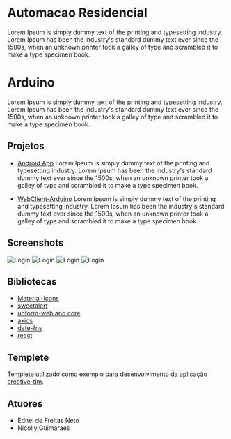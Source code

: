 # Automacao Residencial

Lorem Ipsum is simply dummy text of the printing and typesetting industry. Lorem Ipsum has been the industry's standard dummy text ever since the 1500s, when an unknown printer took a galley of type and scrambled it to make a type specimen book.

# Arduino
Lorem Ipsum is simply dummy text of the printing and typesetting industry. Lorem Ipsum has been the industry's standard dummy text ever since the 1500s, when an unknown printer took a galley of type and scrambled it to make a type specimen book. 

## Projetos

- [Android App](https://github.com/EdneiFNeto/ArduinoProject/tree/main/blick) Lorem Ipsum is simply dummy text of the printing and typesetting industry. Lorem Ipsum has been the industry's standard dummy text ever since the 1500s, when an unknown printer took a galley of type and scrambled it to make a type specimen book.

- [WebClient-Arduino](https://github.com/EdneiFNeto/ArduinoProject/tree/main/signal-led) Lorem Ipsum is simply dummy text of the printing and typesetting industry. Lorem Ipsum has been the industry's standard dummy text ever since the 1500s, when an unknown printer took a galley of type and scrambled it to make a type specimen book.

## Screenshots

![Login](screenshots/add-students.png "Add Students")
![Login](screenshots/add-training.png "Add Training")
![Login](screenshots/list-training.png "List Training")
![Login](screenshots/events.png "events")

## Bibliotecas

- [Material-icons](https://material.io/)
- [sweetalert](https://sweetalert.js.org/guides/)
- [unform-web and core](https://unform.dev/examples/react-select/)
- [axios](https://github.com/axios/axios)
- [date-fns](https://date-fns.org/docs/Getting-Started)
- [react](https://pt-br.reactjs.org/)

## Templete
Templete utilizado como exemplo para desenvolvimento da aplicação [creative-tim](https://www.creative-tim.com/).

## Atuores
- Ednei de Freitas Neto
- Nicolly Guimaraes
 
